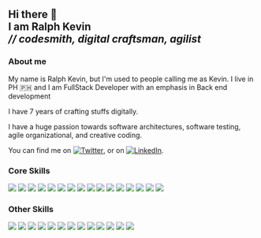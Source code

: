 <h2>
  Hi there 👋 <br/>
  I am Ralph Kevin <br/>
  <i>// codesmith, digital craftsman, agilist</i>
</h1>

### About me
My name is Ralph Kevin, but I'm used to people calling me as Kevin. I live in PH 🇵🇭 and I am FullStack Developer with an emphasis in Back end development

I have 7 years of crafting stuffs digitally.

I have a huge passion towards software architectures, software testing, agile organizational, and creative coding.


<!-- Actual text -->

You can find me on [![Twitter][1.2]][1], or on [![LinkedIn][2.2]][2].

<!-- Icons -->

[1.2]: http://i.imgur.com/wWzX9uB.png (twitter icon without padding)
[2.2]: https://raw.githubusercontent.com/MartinHeinz/MartinHeinz/master/linkedin-3-16.png (LinkedIn icon without padding)

<!-- Links to your social media accounts -->

[1]: https://twitter.com/ralphcasipe1
[2]: https://www.linkedin.com/in/ralph-casipe/

### Core Skills
  
  ![](https://img.shields.io/badge/-JavaScript-2C3E50?style=for-the-badge&logo=javascript)
  ![](https://img.shields.io/badge/-TypeScript-2C3E50?style=for-the-badge&logo=typescript)
  ![](https://img.shields.io/badge/-Git-2C3E50?style=for-the-badge&logo=git)
  ![](https://img.shields.io/badge/-unix-2C3E50?style=for-the-badge&logo=linux)
  ![](https://img.shields.io/badge/-VSCode-2C3E50?style=for-the-badge&logo=visual-studio-code)
  ![](https://img.shields.io/badge/-MongoDB-2C3E50?style=for-the-badge&logo=mongodb)
  ![](https://img.shields.io/badge/-PostgreSQL-2C3E50?style=for-the-badge&logo=postgresql)
  ![](https://img.shields.io/badge/-Redis-2C3E50?style=for-the-badge&logo=redis)
  ![](https://img.shields.io/badge/-Bazel-2C3E50?style=for-the-badge&logo=bazel)
  ![](https://img.shields.io/badge/-CircleCI-2C3E50?style=for-the-badge&logo=circleci)
  ![](https://img.shields.io/badge/-Github%20Actions-2C3E50?style=for-the-badge&logo=github)
  ![](https://img.shields.io/badge/-GraphQL-2C3E50?style=for-the-badge&logo=graphql)
  ![](https://img.shields.io/badge/-Docker-2C3E50?style=for-the-badge&logo=docker)
  ![](https://img.shields.io/badge/-NodeJS-2C3E50?style=for-the-badge&logo=node)
  ![](https://img.shields.io/badge/-Express-2C3E50?style=for-the-badge&logo=express)
  ![](https://img.shields.io/badge/-Koa-2C3E50?style=for-the-badge&logo=koa)
  
### Other Skills
  ![](https://img.shields.io/badge/-Ruby-CCD1D8?style=flat-square&logo=ruby)
  ![](https://img.shields.io/badge/-Elixir-CCD1D8?style=flat-square&logo=elixir)
  ![](https://img.shields.io/badge/-Go-CCD1D8?style=flat-square&logo=go)
  ![](https://img.shields.io/badge/-RethinkDB-CCD1D8?style=flat-square&logo=rethinkdb)
  ![](https://img.shields.io/badge/-RabbitMQ-CCD1D8?style=flat-square&logo=rabbitmq)
  ![](https://img.shields.io/badge/-ActiveMQ-CCD1D8?style=flat-square&logo=activemq)
  ![](https://img.shields.io/badge/-Grafana-CCD1D8?style=flat-square&logo=grafana)
  ![](https://img.shields.io/badge/-Prometheus-CCD1D8?style=flat-square&logo=prometheus) 
  ![](https://img.shields.io/badge/-Kubernetes-CCD1D8?style=flat-square&logo=kubernetes)
  ![](https://img.shields.io/badge/-Mocha-CCD1D8?style=flat-square&logo=mocha)
  ![](https://img.shields.io/badge/-Postman-CCD1D8?style=flat-square&logo=postman)
  ![](https://img.shields.io/badge/-Gherkin-CCD1D8?style=flat-square&logo=cucumber)
  ![](https://img.shields.io/badge/-NestJS-CCD1D8?style=flat-square&logo=nestjs)

<!--
**ralphcasipe1/ralphcasipe1** is a ✨ _special_ ✨ repository because its `README.md` (this file) appears on your GitHub profile.

Here are some ideas to get you started:

- 🔭 I’m currently working on ...
- 🌱 I’m currently learning ...
- 👯 I’m looking to collaborate on ...
- 🤔 I’m looking for help with ...
- 💬 Ask me about ...
- 📫 How to reach me: ...
- 😄 Pronouns: ...
- ⚡ Fun fact: ...
-->
